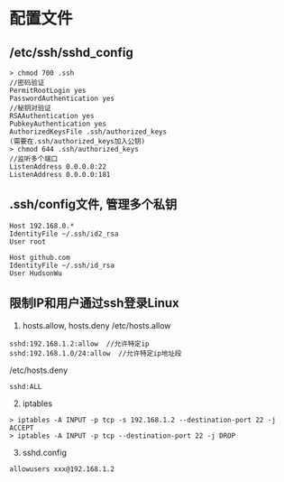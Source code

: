 # 配置文件

## /etc/ssh/sshd_config
```
> chmod 700 .ssh
//密码验证
PermitRootLogin yes
PasswordAuthentication yes
//秘钥对验证
RSAAuthentication yes
PubkeyAuthentication yes
AuthorizedKeysFile .ssh/authorized_keys
(需要在.ssh/authorized_keys加入公钥)
> chmod 644 .ssh/authorized_keys
//监听多个端口
ListenAddress 0.0.0.0:22
ListenAddress 0.0.0.0:181
```

## .ssh/config文件, 管理多个私钥
```
Host 192.168.0.*
IdentityFile ~/.ssh/id2_rsa
User root

Host github.com
IdentityFile ~/.ssh/id_rsa
User HudsonWu
```

## 限制IP和用户通过ssh登录Linux

1. hosts.allow, hosts.deny
/etc/hosts.allow
```
sshd:192.168.1.2:allow  //允许特定ip
sshd:192.168.1.0/24:allow  //允许特定ip地址段
```
/etc/hosts.deny
```
sshd:ALL
```

2. iptables
```
> iptables -A INPUT -p tcp -s 192.168.1.2 --destination-port 22 -j ACCEPT
> iptables -A INPUT -p tcp --destination-port 22 -j DROP
```

3. sshd.config
```
allowusers xxx@192.168.1.2
```

